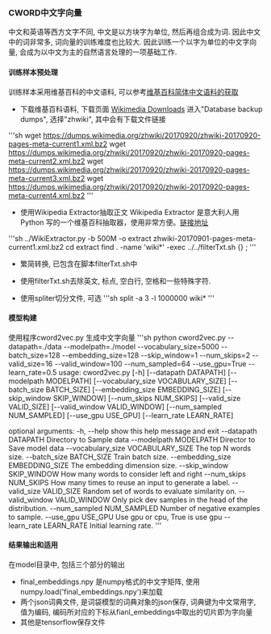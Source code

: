 ### CWORD中文字向量

中文和英语等西方文字不同, 中文是以方块字为单位, 然后再组合成为词. 因此中文中的词非常多, 词向量的训练难度也比较大. 
因此训练一个以字为单位的中文字向量, 会成为以中文为主的自然语言处理的一项基础工作.

#### 训练样本预处理

训练样本采用维基百科的中文语料, 可以参考[维基百科简体中文语料的获取](http://licstar.net/archives/262)
* 下载维基百科语料, 下载页面 [Wikimedia Downloads](https://dumps.wikimedia.org/)
进入"Database backup dumps", 选择"zhwiki", 其中会有下载文件链接

'''sh
wget https://dumps.wikimedia.org/zhwiki/20170920/zhwiki-20170920-pages-meta-current1.xml.bz2
wget https://dumps.wikimedia.org/zhwiki/20170920/zhwiki-20170920-pages-meta-current2.xml.bz2
wget https://dumps.wikimedia.org/zhwiki/20170920/zhwiki-20170920-pages-meta-current3.xml.bz2
wget https://dumps.wikimedia.org/zhwiki/20170920/zhwiki-20170920-pages-meta-current4.xml.bz2
'''

* 使用Wikipedia Extractor抽取正文
Wikipedia Extractor 是意大利人用 Python 写的一个维基百科抽取器，使用非常方便。[链接地址](http://medialab.di.unipi.it/wiki/Wikipedia_Extractor)

'''sh
../WikiExtractor.py -b 500M -o extract zhwiki-20170901-pages-meta-current1.xml.bz2
cd extract
find . -name 'wiki*' -exec ../../filterTxt.sh {} \;
'''

* 繁简转换, 已包含在脚本filterTxt.sh中
* 使用filterTxt.sh去除英文, 标点, 空白行, 空格和一些特殊字符.

* 使用spliter切分文件, 可选
'''sh
split -a 3 -l 1000000 wiki*
'''

#### 模型构建
使用程序cword2vec.py 生成中文字向量
'''sh
python cword2vec.py
--datapath=./data
--modelpath=./model
--vocabulary_size=5000
--batch_size=128
--embedding_size=128
--skip_window=1
--num_skips=2
--valid_size=16
--valid_window=100
--num_sampled=64
--use_gpu=True
--learn_rate=0.5
usage: cword2vec.py [-h] [--datapath DATAPATH] [--modelpath MODELPATH]
                    [--vocabulary_size VOCABULARY_SIZE]
                    [--batch_size BATCH_SIZE]
                    [--embedding_size EMBEDDING_SIZE]
                    [--skip_window SKIP_WINDOW] [--num_skips NUM_SKIPS]
                    [--valid_size VALID_SIZE] [--valid_window VALID_WINDOW]
                    [--num_sampled NUM_SAMPLED] [--use_gpu USE_GPU]
                    [--learn_rate LEARN_RATE]

optional arguments:
  -h, --help            show this help message and exit
  --datapath DATAPATH   Directory to Sample data
  --modelpath MODELPATH
                        Director to Save model data
  --vocabulary_size VOCABULARY_SIZE
                        The top N words size.
  --batch_size BATCH_SIZE
                        Train batch size.
  --embedding_size EMBEDDING_SIZE
                        The embedding dimension size.
  --skip_window SKIP_WINDOW
                        How many words to consider left and right
  --num_skips NUM_SKIPS
                        How many times to reuse an input to generate a label.
  --valid_size VALID_SIZE
                        Random set of words to evaluate similarity on.
  --valid_window VALID_WINDOW
                        Only pick dev samples in the head of the distribution.
  --num_sampled NUM_SAMPLED
                        Number of negative examples to sample.
  --use_gpu USE_GPU     Use gpu or cpu, True is use gpu
  --learn_rate LEARN_RATE
                        Initial learning rate.
'''

#### 结果输出和适用

在model目录中, 包括三个部分的输出
* final_embeddings.npy 是numpy格式的中文字矩阵, 使用numpy.load('final_embeddings.npy')来加载
* 两个json词典文件, 是词袋模型的词典对象的json保存, 词典键为中文常用字, 值为编码, 编码所对应的下标从fianl_embeddings中取出的切片即为字向量
* 其他是tensorflow保存文件
